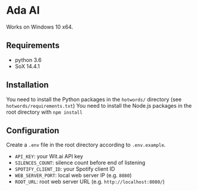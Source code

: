 # Ada AI

Works on Windows 10 x64.

## Requirements

- python 3.6
- SoX 14.4.1

## Installation

You need to install the Python packages in the `hotwords/` directory (see `hotwords/requirements.txt`)
You need to install the Node.js packages in the root directory with `npm install`

## Configuration

Create a `.env` file in the root directory according to `.env.example`.
- `API_KEY`: your Wit.ai API key
- `SILENCES_COUNT`: silence count before end of listening
- `SPOTIFY_CLIENT_ID`: your Spotify client ID
- `WEB_SERVER_PORT`: local web server IP (e.g. `8080`)
- `ROOT_URL`: root web server URL (e.g. `http://localhost:8080/`)